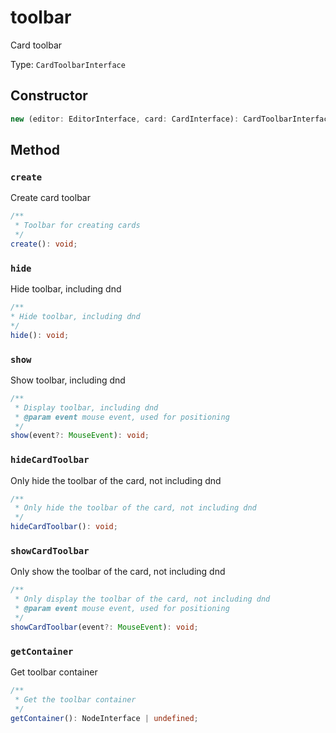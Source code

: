 # toolbar

Card toolbar

Type: `CardToolbarInterface`

## Constructor

```ts
new (editor: EditorInterface, card: CardInterface): CardToolbarInterface
```

## Method

### `create`

Create card toolbar

```ts
/**
 * Toolbar for creating cards
 */
create(): void;
```

### `hide`

Hide toolbar, including dnd

```ts
/**
* Hide toolbar, including dnd
*/
hide(): void;
```

### `show`

Show toolbar, including dnd

```ts
/**
 * Display toolbar, including dnd
 * @param event mouse event, used for positioning
 */
show(event?: MouseEvent): void;
```

### `hideCardToolbar`

Only hide the toolbar of the card, not including dnd

```ts
/**
 * Only hide the toolbar of the card, not including dnd
 */
hideCardToolbar(): void;
```

### `showCardToolbar`

Only show the toolbar of the card, not including dnd

```ts
/**
 * Only display the toolbar of the card, not including dnd
 * @param event mouse event, used for positioning
 */
showCardToolbar(event?: MouseEvent): void;
```

### `getContainer`

Get toolbar container

```ts
/**
 * Get the toolbar container
 */
getContainer(): NodeInterface | undefined;
```

